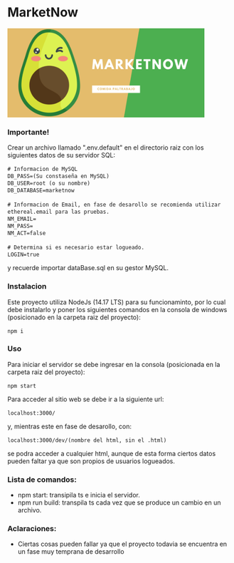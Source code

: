 # MarketNow
<img src="https://github.com/IgnadlO/MarketNow/blob/main/public/img/logotipo.png" height="200" align="center">

### Importante!
Crear un archivo llamado ".env.default" en el directorio raiz con los siguientes datos de su servidor SQL:
```
# Informacion de MySQL
DB_PASS=(Su constaseña en MySQL)
DB_USER=root (o su nombre)
DB_DATABASE=marketnow

# Informacion de Email, en fase de desarollo se recomienda utilizar ethereal.email para las pruebas.
NM_EMAIL=
NM_PASS=
NM_ACT=false

# Determina si es necesario estar logueado. 
LOGIN=true
```
y recuerde importar dataBase.sql en su gestor MySQL.

### Instalacion
Este proyecto utiliza NodeJs (14.17 LTS) para su funcionaminto,
por lo cual debe instalarlo y poner los siguientes comandos
en la consola de windows (posicionado en la carpeta raiz del proyecto):
```
npm i 
```
### Uso
Para iniciar el servidor se debe ingresar en la consola (posicionada en la carpeta raiz del proyecto):
```
npm start
```
Para acceder al sitio web se debe ir a la siguiente url:
```
localhost:3000/
```
y, mientras este en fase de desarollo, con:
```
localhost:3000/dev/(nombre del html, sin el .html)
```
se podra acceder a cualquier html, aunque de esta forma ciertos datos pueden faltar ya que son propios de usuarios logueados.

### Lista de comandos:
- npm start: transipila ts e inicia el servidor.
- npm run build: transpila ts cada vez que se produce un cambio en un archivo.

### Aclaraciones:
- Ciertas cosas pueden fallar ya que el proyecto todavia se encuentra en un fase muy temprana de desarrollo
